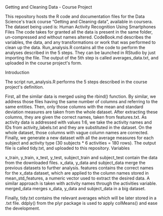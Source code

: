 Getting and Cleaning Data - Course Project

This repository hosts the R code and documentation files for the Data Science's track course “Getting and Cleaning data”, available in coursera. The dataset being used is: Human Activity Recognition Using Smartphones Files
The code takes for granted all the data is present in the same folder, un-compressed and without names altered.
CodeBook.md describes the variables, the data, and any transformations or work that was performed to clean up the 
data. Run_analysis.R contains all the code to perform the analyses described in the 5 steps. They can be launched in RStudio by just importing the file.
The output of the 5th step is called averages_data.txt, and uploaded in the course project's form.

Introduction

The script run_analysis.R performs the 5 steps described in the course project's definition.

First, all the similar data is merged using the rbind() function. By similar, we address those files having the same number of columns and referring to the same entities.
Then, only those columns with the mean and standard deviation measures are taken from the whole dataset. After extracting these columns, they are given the correct names, taken from features.txt.
As activity data is addressed with values 1:6, we take the activity names and IDs from activity_labels.txt and they are substituted in the dataset.
On the whole dataset, those columns with vague column names are corrected.
Finally, we generate a new dataset with all the average measures for each subject and activity type (30 subjects * 6 activities = 180 rows). The output file is called tidy.txt, and uploaded to this repository.
Variables

x_train, y_train, x_test, y_test, subject_train and subject_test contain the data from the downloaded files.
x_data, y_data and subject_data merge the previous datasets to further analysis.
features contains the correct names for the x_data dataset, which are applied to the column names stored in 
mean_std_features, a numeric vector used to extract the desired data.
A similar approach is taken with activity names through the activities variable.
merged_data merges x_data, y_data and subject_data in a big dataset.

Finally, tidy.txt contains the relevant averages which will be later stored in a .txt file. ddply() from the plyr package is used to apply colMeans() and ease the development.
